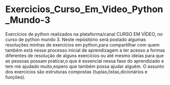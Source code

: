 # Exercicios_Curso_Em_Video_Python_Mundo-3
Exercícios de python realizados na plataforma/canal CURSO EM VÍDEO, no curso de python mundo 3.
Neste repósitório será postado algumas resoluções minhas de exercícios em python,para compartilhar com quem também está nesse processo inicial de aprendizagem a ter acesso a formas diferentes de resolução de alguns exercícios ou até mesmo ideias para que as pessoas possam praticar,o que é essencial nessa fase do aprendizado e tem me ajudado muito,espero que também possa ajudar alguém. O assunto dos exercícios são estruturas compostas (tuplas,listas,dicionários e funções).
